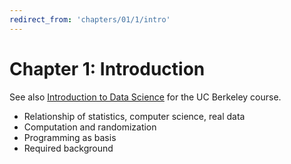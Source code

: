 ```yaml
---
redirect_from: 'chapters/01/1/intro'
---
```


Chapter 1: Introduction
=======================

See also [Introduction to Data
Science](https://www.inferentialthinking.com/chapters/01/1/intro) for the UC
Berkeley course.

* Relationship of statistics, computer science, real data
* Computation and randomization
* Programming as basis
* Required background
